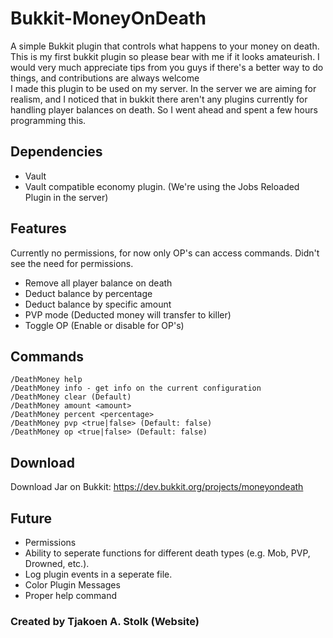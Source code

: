 # Bukkit-MoneyOnDeath
A simple Bukkit plugin that controls what happens to your money on death. <br />
This is my first bukkit plugin so please bear with me if it looks amateurish. I would very much appreciate tips from you guys if there's a better way to do things, and contributions are always welcome <br/>
I made this plugin to be used on my server. In the server we are aiming for realism, and I noticed that in bukkit there aren't any plugins currently for handling player balances on death. So I went ahead and spent a few hours programming this.

## Dependencies
- Vault
- Vault compatible economy plugin. (We're using the Jobs Reloaded Plugin in the server)

## Features
Currently no permissions, for now only OP's can access commands. Didn't see the need for permissions.
- Remove all player balance on death
- Deduct balance by percentage
- Deduct balance by specific amount
- PVP mode (Deducted money will transfer to killer)
- Toggle OP (Enable or disable for OP's)

## Commands
```
/DeathMoney help
/DeathMoney info - get info on the current configuration
/DeathMoney clear (Default)
/DeathMoney amount <amount>
/DeathMoney percent <percentage>
/DeathMoney pvp <true|false> (Default: false)
/DeathMoney op <true|false> (Default: false)
```

## Download
Download Jar on Bukkit: https://dev.bukkit.org/projects/moneyondeath

## Future
- Permissions
- Ability to seperate functions for different death types (e.g. Mob, PVP, Drowned, etc.).
- Log plugin events in a seperate file.
- Color Plugin Messages
- Proper help command


### Created by Tjakoen A. Stolk (Website)
